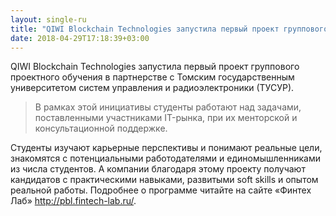 ```yaml
---
layout: single-ru
title: "QIWI Blockchain Technologies запустила первый проект группового проектного обучения в партнерстве с Томским государственным университетом систем управления и радиоэлектроники (ТУСУР)"
date: 2018-04-29T17:18:39+03:00
---
```


QIWI Blockchain Technologies запустила первый проект группового проектного обучения в партнерстве с Томским государственным университетом систем управления и радиоэлектроники (ТУСУР).

> В рамках этой инициативы студенты работают над задачами, поставленными участниками IT-рынка, при их менторской и консультационной поддержке. 

Студенты изучают карьерные перспективы и понимают реальные цели, знакомятся с потенциальными работодателями и единомышленниками из числа студентов. А компании благодаря этому проекту получают кандидатов с практическими навыками, развитыми soft skills и опытом реальной работы. Подробнее о программе читайте на сайте «Финтех Лаб» http://pbl.fintech-lab.ru/.